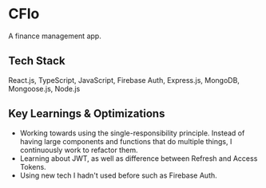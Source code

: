 # CFlo
A finance management app. 

## Tech Stack
React.js, TypeScript, JavaScript, Firebase Auth, Express.js, MongoDB, Mongoose.js, Node.js

## Key Learnings & Optimizations
- Working towards using the single-responsibility principle. Instead of having large components and functions that do multiple things, I continuously work to refactor them. 
- Learning about JWT, as well as difference between Refresh and Access Tokens. 
- Using new tech I hadn't used before such as Firebase Auth. 